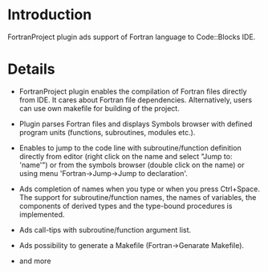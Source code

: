 # Introduction #

FortranProject plugin ads support of Fortran language to Code::Blocks IDE.


# Details #

  * FortranProject plugin enables the compilation of Fortran files directly from IDE. It cares about Fortran file dependencies. Alternatively, users can use own makefile for building of the project.

  * Plugin parses Fortran files and displays Symbols browser with defined program units (functions, subroutines, modules etc.).

  * Enables to jump to the code line with subroutine/function definition directly from editor (right click on the name and select  "Jump to: 'name'") or from the symbols browser (double click on the name) or using menu 'Fortran->Jump->Jump to declaration'.

  * Ads completion of names when you type or when you press Ctrl+Space. The support for subroutine/function names, the names of variables, the components of derived types and the type-bound procedures is implemented.

  * Ads call-tips with subroutine/function argument list.

  * Ads possibility to generate a Makefile (Fortran->Genarate Makefile).

  * and more
